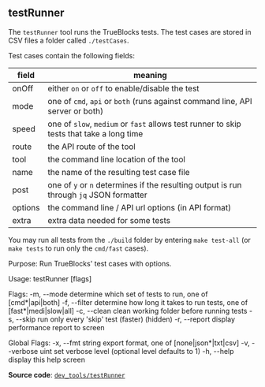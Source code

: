 ## testRunner

The `testRunner` tool runs the TrueBlocks tests. The test cases are stored in CSV files a folder called `./testCases`.

Test cases contain the following fields:

| field   | meaning                                                                                  |
| ------- | ---------------------------------------------------------------------------------------- |
| onOff   | either `on` or `off` to enable/disable the test                                          |
| mode    | one of `cmd`, `api` or `both` (runs against command line, API server or both)            |
| speed   | one of `slow`, `medium` or `fast` allows test runner to skip tests that take a long time |
| route   | the API route of the tool                                                                |
| tool    | the command line location of the tool                                                    |
| name    | the name of the resulting test case file                                                 |
| post    | one of `y` or `n` determines if the resulting output is run through `jq` JSON formatter  |
| options | the command line / API url options (in API format)                                       |
| extra   | extra data needed for some tests                                                         |

You may run all tests from the `./build` folder by entering `make test-all` (or `make tests` to run only the `cmd/fast` cases).

Purpose:
  Run TrueBlocks' test cases with options.

Usage:
  testRunner [flags]

Flags:
  -m, --mode <val>     determine which set of tests to run, one of [cmd*|api|both]
  -f, --filter <val>   determine how long it takes to run tests, one of [fast*|medi|slow|all]
  -c, --clean          clean working folder before running tests
  -s, --skip <num>     run only every 'skip' test (faster) (hidden)
  -r, --report         display performance report to screen

Global Flags:
  -x, --fmt string     export format, one of [none|json*|txt|csv]
  -v, --verbose uint   set verbose level (optional level defaults to 1)
  -h, --help           display this help screen

**Source code**: [`dev_tools/testRunner`](https://github.com/TrueBlocks/trueblocks-core/tree/master/src/dev_tools/testRunner)

